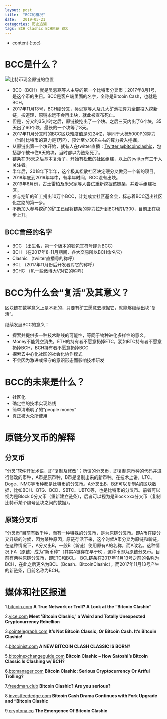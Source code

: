 ```yaml
---
layout: post
title:  "BCC的概况"
date:   2019-05-21
categories: 历史追溯
tags: BCH Clashic BCH原链 BCC
---
```


* content
{:toc}

# BCC是什么？

![比特币现金原链的位置](https://bitcoincashcn.github.io/pic/fork.PNG)

* BCC（BCH）就是吴忌寒等人主导的第一个比特币分叉币；2017年8月1号，是这个币的生日。BCC是客户端里面的名字，全称是Bitcoin Cash，也就是BCH。
* 2017年11月13号，BCH硬分叉，吴忌寒等人及几大矿池把算力全部投入挖新链，按道理，原链永远不会再出块，就此被宣布死亡。
* 但是，分叉的35小时之后，原链被挖出了一个块。之后三天内出了6个块，35天出了60个块，最长的一个块等了8天。
* 2017年11月分叉时的BCC区块难度值是5224亿，等同于大概5000P的算力（当时比特币的算力是1万P），预计至少30P左右的算力投入挖掘。
* 从原链出第一个块开始，就有人在twitter直播：[Twitter @bitcoinclashic](https://mobile.twitter.com/BitcoinClashic)，包括那个被卡住8天的块，当时都以为链条死了。
* 链条在35天之后基本复活了，开始有松散的社区组建，以上的twitter有三千人关注者。
* 半年后，2018年下半年，这个极其松散社区决定硬分叉做另一个新的项目。
* 2018年底到2019年年中，有半年时间，BCC没有出块。
* 2019年6月份，古土雷柏及米米家等人尝试重新挖掘该链条，并着手组建社区。
* 参与挖矿的矿工捐出10万个BCC，计划成立社区基金会，标志着BCC迈出社区化之路的第一步。
* 不断加入参与挖矿的矿工已经将链条的算力拉升到BCH的1/300，目前正在稳步上升。

## BCC曾经的名字

* BCC （出生名，第一个版本的钱包其符号即为BCC）
* BCH （在2017年8-11月期间，各大交易所以BCH命名它）
* Clashic （twiiter直播号的称呼）
* BCL （2017年11月份后开发者对它的称呼）
* BCHC （见一些微博大V对它的称呼）

# BCC为什么会“复活”及其意义？

区块链在数学意义上是不死的，只要有矿工愿意去挖掘它，就能够继续出块“复活”。

继续发展BCC的意义：

* 探索并提供多一种技术路线的可能性，等同于物种进化多样性的意义。
* Money不能凭空消失，ETH的持有者不愿意扔掉ETC，犹如BTC持有者不愿意扔掉BCH，BCH持有者不愿意扔掉BCC
* 探索去中心化社区的社会化协作模式
* 不会因为激进或保守的意识形态而影响技术研发

# BCC的未来是什么？

* 社区化
* 确定性的技术实现路线
* 简单清晰明了的“people money”
* 真正被大众所使用


# 原链分叉币的解释
 
## 分叉币
“分叉”软件开发术语，即“复制及修改”；所谓的分叉币，即复制原币种的代码并进行修改的币种，A币是原币种，B币是复制出来的新币种。在技术上讲，LTC、Doge、NMC等币种都是比特币的分叉币。A分叉出B，B还可以复制A的区块数据，比如BCH、BTG、BCD、SBTC、UBTC等，也是比特币的分叉币。前者可以视为是Block 0分叉币（重新建立链条），后者可以视为是Block xxx分叉币（复制比特币某个编号区块之间的数据）。

## 原链分叉币
“分叉币”目前有数千种，而有一种特殊的分叉币，是为原链分叉币。即A币在硬分叉升级的时候，因为某种原因，原链存活下来，这个时候A币分叉为原链和新链。在这种情况下，A分叉出B，一般B（新链）使用原有A的名称，而A改名。这种情况下A（原链）成为“新币种”（其实A链存在早于B），这种币即为原链分叉币。目前有两种原链分叉币，即ETC和BCL。
BCL链条在2017年11月13号之前的名称为BCH，在此之后更名为BCL（Bcash、BitcoinClashic）。而2017年11月13号产生的新链条，目前名称为BCH。

# 媒体和社区报道
1.[bitcoin.com](https://news.bitcoin.com/a-true-network-or-troll-a-look-at-the-bitcoin-clashic-project/) **A True Network or Troll? A Look at the “Bitcoin Clashic”**

2.[vice.com](https://motherboard.vice.com/en_us/article/pa345z/meet-bitcoin-clashic-a-weird-bitcoin-cash-fork-rebellion) **Meet 'Bitcoin Clashic,' a Weird and Totally Unexpected Cryptocurrency Rebellion**

3.[cointelegraph.com](https://cointelegraph.com/news/its-not-bitcoin-classic-or-bitcoin-cash-its-bitcoin-clashic) **It’s Not Bitcoin Classic, Or Bitcoin Cash. It’s Bitcoin Clashic!**

4.[bitcoinist.com](http://bitcoinist.com/bitcoin-clashic-bitcoin-cash-fork/) **A NEW BITCOIN CLASH CLASSIC IS BORN?** 

5.[bitcoinexchangeguide.com](https://bitcoinexchangeguide.com/bitcoin-clashic/) **Bitcoin Clashic – How Satoshi’s Bitcoin Classic Is Clashing w/ BCH?**

6.[btcmanager.com](https://btcmanager.com/bitcoin-clashic-serious-crypto) **Bitcoin Clashic: Serious Cryptocurrency Or Artful Trolling?**

7.[freedman.club](https://freedman.club/en/bitcoin-clashic-are-you-serious/) **Bitcoin Clashic? Are you serious?**

8.[investfeededge.com](https://investfeededge.com/bitcoin-cash-drama-continues-with-fork-upgrade-and-bitcoin-clashic/) **Bitcoin Cash Drama Continues with Fork Upgrade and “Bitcoin Clashic**

9.[cryptona.co](https://cryptona.co/emergence-bitcoin-clashic/) **The Emergence Of Bitcoin Clashic**









